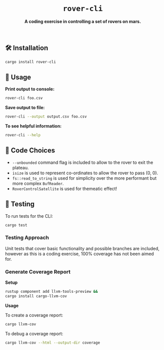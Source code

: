 <div align="center">
  <h1><code>rover-cli</code></h1>
  <strong>
    A coding exercise in controlling a set of rovers on mars.
  </strong>
</div>
<br><br>

## 🛠 Installation

```sh
cargo install rover-cli
```

## 🔋 Usage

**Print output to console:**

```sh
rover-cli foo.csv
```

**Save output to file:**
```sh
rover-cli --output output.csv foo.csv
```

**To see helpful information:**

```sh
rover-cli --help
```

## 💭 Code Choices

 - `--unbounded` command flag is included to allow to the rover to exit the plateau.
 - `isize` is used to represent co-ordinates to allow the rover to pass (0, 0).
 - `fs::read_to_string` is used for simplicity over the more performant but more complex `BufReader`.
 - `RoverControlSatellite` is used for themeatic effect!

## 🔬 Testing

To run tests for the CLI:

```sh
cargo test
```

### Testing Approach

Unit tests that cover basic functionality and possible branches are included, however as this is a coding exercise, 100% coverage has not been aimed for. 

### Generate Coverage Report

**Setup**

```sh
rustup component add llvm-tools-preview &&
cargo install cargo-llvm-cov
```

**Usage**

To create a coverage report:

```sh
cargo llvm-cov
```

To debug a coverage report:

```sh
cargo llvm-cov --html --output-dir coverage
```